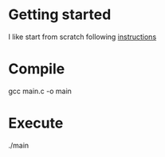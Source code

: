 # Getting started
I like start from scratch following 
[instructions](https://passlab.github.io/CSE564/notes/lecture01_LinuxCProgramming.pdf)


# Compile
gcc main.c -o main

# Execute
./main